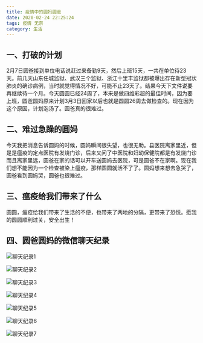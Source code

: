 ```yaml
---
title: 疫情中的圆妈圆爸
date: 2020-02-24 22:25:24
tags: 疫情 无奈
category: 生活
---
```


## 一、打破的计划

2月7日圆爸接到单位电话说赶过来备勤9天，然后上班15天，一共在单位待23天。前几天山东任城监狱、武汉三个监狱、浙江十里丰监狱都被爆出存在新型冠状肺炎的确诊病例，当时就觉得情况不好，可能不止23天了。结果今天下文件说要再继续待一个月。今天圆圆已经24周了，本来是做四维彩超的最佳时间，因为要上班，圆爸圆妈原来计划3月3日回家以后也就是圆圆26周去做检查的。现在因为这个原因，计划泡汤了。圆爸真的很难过。

## 二、难过急躁的圆妈

今天我把消息告诉圆妈的时候，圆妈瞬间很失望，也很无助。县医院离家里近，但是是瘟疫的定点医院有发烧门诊，后来又问了中医院和妇幼保健院都是有发烧门诊而且离家里远，圆爸在家的话可以开车送圆妈去医院，可是圆爸不在家啊。现在我们想不能因为一个检查被染上瘟疫，那样圆圆就活不了了。圆妈想来想去急哭了，圆爸看到圆妈哭，圆爸也很难过。

## 三、瘟疫给我们带来了什么

圆圆，瘟疫给我们带来了生活的不便，也带来了两地的分隔，更带来了恐慌。愿我的圆圆顺利过关，安全出生！

## 四、圆爸圆妈的微信聊天纪录

![聊天纪录1](https://github.com/yuandian2020/photos/raw/master/20200224001%20(1).jpg)

![聊天纪录2](https://github.com/yuandian2020/photos/raw/master/20200224002%20(1).jpg)

![聊天纪录3](https://github.com/yuandian2020/photos/raw/master/20200224003%20(1).jpg)

![聊天纪录4](https://github.com/yuandian2020/photos/raw/master/20200224004%20(1).jpg)

![聊天纪录5](https://github.com/yuandian2020/photos/raw/master/20200224005%20(1).jpg)

![聊天纪录6](https://github.com/yuandian2020/photos/raw/master/20200224006%20(1).jpg)

![聊天纪录7](https://github.com/yuandian2020/photos/raw/master/20200224007%20(1).jpg)



 

